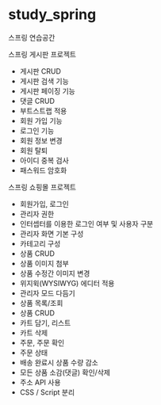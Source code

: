 # study_spring
스프링 연습공간

스프링 게시판 프로젝트
  + 게시판 CRUD
  + 게시판 검색 기능
  + 게시판 페이징 기능
  + 댓글 CRUD
  + 부트스트랩 적용
  + 회원 가입 기능
  + 로그인 기능
  + 회원 정보 변경
  + 회원 탈퇴
  + 아이디 중복 검사
  + 패스워드 암호화
 
 스프링 쇼핑몰 프로젝트
  + 회원가입, 로그인
  + 관리자 권한
  + 인터셉터를 이용한 로그인 여부 및 사용자 구분
  + 관리자 화면 기본 구성
  + 카테고리 구성
  + 상품 CRUD
  + 상품 이미지 첨부
  + 상품 수정간 이미지 변경
  + 위지윅(WYSIWYG) 에디터 적용
  + 관리자 모드 다듬기
  + 상품 목록/조회
  + 상품 CRUD
  + 카트 담기, 리스트
  + 카트 삭제
  + 주문, 주문 확인
  + 주문 상태
  + 배송 완료시 상품 수량 감소
  + 모든 상품 소감(댓글) 확인/삭제
  + 주소 API 사용
  + CSS / Script 분리
  
